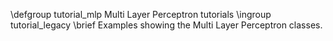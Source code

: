 \defgroup tutorial_mlp Multi Layer Perceptron tutorials
\ingroup tutorial_legacy
\brief Examples showing the Multi Layer Perceptron classes.